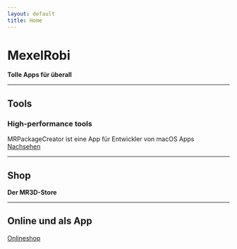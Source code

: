 ```yaml
---
layout: default
title: Home
---
```


# MexelRobi
**Tolle Apps für überall**

---

## Tools
### High-performance tools   
MRPackageCreator ist eine App für Entwickler von macOS Apps   
[Nachsehen](https://mexelrobi.github.io/MRPackageCreator/index.html)

---

## Shop
**Der MR3D-Store**

---

## Online und als App
[Onlineshop](https://mexelrobi.github.io/MR3D-Store)
